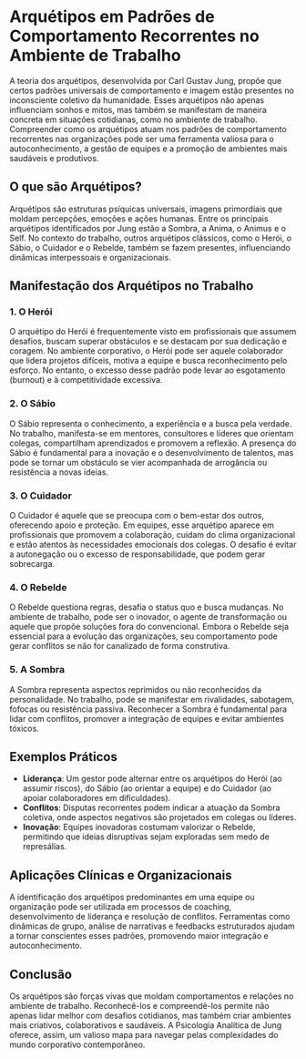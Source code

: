 
# Arquétipos em Padrões de Comportamento Recorrentes no Ambiente de Trabalho

A teoria dos arquétipos, desenvolvida por Carl Gustav Jung, propõe que certos padrões universais de comportamento e imagem estão presentes no inconsciente coletivo da humanidade. Esses arquétipos não apenas influenciam sonhos e mitos, mas também se manifestam de maneira concreta em situações cotidianas, como no ambiente de trabalho. Compreender como os arquétipos atuam nos padrões de comportamento recorrentes nas organizações pode ser uma ferramenta valiosa para o autoconhecimento, a gestão de equipes e a promoção de ambientes mais saudáveis e produtivos.

## O que são Arquétipos?

Arquétipos são estruturas psíquicas universais, imagens primordiais que moldam percepções, emoções e ações humanas. Entre os principais arquétipos identificados por Jung estão a Sombra, a Anima, o Animus e o Self. No contexto do trabalho, outros arquétipos clássicos, como o Herói, o Sábio, o Cuidador e o Rebelde, também se fazem presentes, influenciando dinâmicas interpessoais e organizacionais.

## Manifestação dos Arquétipos no Trabalho

### 1. O Herói

O arquétipo do Herói é frequentemente visto em profissionais que assumem desafios, buscam superar obstáculos e se destacam por sua dedicação e coragem. No ambiente corporativo, o Herói pode ser aquele colaborador que lidera projetos difíceis, motiva a equipe e busca reconhecimento pelo esforço. No entanto, o excesso desse padrão pode levar ao esgotamento (burnout) e à competitividade excessiva.

### 2. O Sábio

O Sábio representa o conhecimento, a experiência e a busca pela verdade. No trabalho, manifesta-se em mentores, consultores e líderes que orientam colegas, compartilham aprendizados e promovem a reflexão. A presença do Sábio é fundamental para a inovação e o desenvolvimento de talentos, mas pode se tornar um obstáculo se vier acompanhada de arrogância ou resistência a novas ideias.

### 3. O Cuidador

O Cuidador é aquele que se preocupa com o bem-estar dos outros, oferecendo apoio e proteção. Em equipes, esse arquétipo aparece em profissionais que promovem a colaboração, cuidam do clima organizacional e estão atentos às necessidades emocionais dos colegas. O desafio é evitar a autonegação ou o excesso de responsabilidade, que podem gerar sobrecarga.

### 4. O Rebelde

O Rebelde questiona regras, desafia o status quo e busca mudanças. No ambiente de trabalho, pode ser o inovador, o agente de transformação ou aquele que propõe soluções fora do convencional. Embora o Rebelde seja essencial para a evolução das organizações, seu comportamento pode gerar conflitos se não for canalizado de forma construtiva.

### 5. A Sombra

A Sombra representa aspectos reprimidos ou não reconhecidos da personalidade. No trabalho, pode se manifestar em rivalidades, sabotagem, fofocas ou resistência passiva. Reconhecer a Sombra é fundamental para lidar com conflitos, promover a integração de equipes e evitar ambientes tóxicos.

## Exemplos Práticos

- **Liderança**: Um gestor pode alternar entre os arquétipos do Herói (ao assumir riscos), do Sábio (ao orientar a equipe) e do Cuidador (ao apoiar colaboradores em dificuldades).
- **Conflitos**: Disputas recorrentes podem indicar a atuação da Sombra coletiva, onde aspectos negativos são projetados em colegas ou líderes.
- **Inovação**: Equipes inovadoras costumam valorizar o Rebelde, permitindo que ideias disruptivas sejam exploradas sem medo de represálias.

## Aplicações Clínicas e Organizacionais

A identificação dos arquétipos predominantes em uma equipe ou organização pode ser utilizada em processos de coaching, desenvolvimento de liderança e resolução de conflitos. Ferramentas como dinâmicas de grupo, análise de narrativas e feedbacks estruturados ajudam a tornar conscientes esses padrões, promovendo maior integração e autoconhecimento.

## Conclusão

Os arquétipos são forças vivas que moldam comportamentos e relações no ambiente de trabalho. Reconhecê-los e compreendê-los permite não apenas lidar melhor com desafios cotidianos, mas também criar ambientes mais criativos, colaborativos e saudáveis. A Psicologia Analítica de Jung oferece, assim, um valioso mapa para navegar pelas complexidades do mundo corporativo contemporâneo.
```
